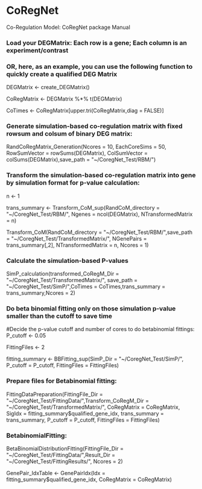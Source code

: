 # CoRegNet
 Co-Regulation Model: CoRegNet package Manual

### Load your DEGMatrix: Each row is a gene; Each column is an experiment/contrast
### OR, here, as an example, you can use the following function to quickly create a qualified DEG Matrix
DEGMatrix <- create_DEGMatrix()

CoRegMatrix <- DEGMatrix %*% t(DEGMatrix)

CoTimes <- CoRegMatrix[upper.tri(CoRegMatrix,diag = FALSE)]


### Generate simulation-based co-regulation matrix with fixed rowsum and colsum of binary DEG matrix:
RandCoRegMatrix_Generation(Ncores = 10, EachCoreSims = 50, RowSumVector = rowSums(DEGMatrix), ColSumVector = colSums(DEGMatrix),save_path = "~/CoregNet_Test/RBM/")

### Transform the simulation-based co-regulation matrix into gene by simulation format for p-value calculation:
n <- 1

trans_summary <- Transform_CoM_sup(RandCoM_directory = "~/CoregNet_Test/RBM/", Ngenes = ncol(DEGMatrix), NTransformedMatrix = n)

Transform_CoM(RandCoM_directory = "\~/CoregNet_Test/RBM/",save_path = "~/CoregNet_Test/TransformedMatrix/", NGenePairs = trans_summary[,2], NTransformedMatrix = n, Ncores = 1)

### Calculate the simulation-based P-values
SimP_calculation(transformed_CoRegM_Dir = "\~/CoregNet_Test/TransformedMatrix/", save_path = "~/CoregNet_Test/SimP/",CoTimes = CoTimes,trans_summary = trans_summary,Ncores = 2)

### Do beta binomial fitting only on those simulation p-value smaller than the cutoff to save time
#Decide the p-value cutoff and number of cores to do betabinomial fittings:
P_cutoff <- 0.05

FittingFiles <- 2

fitting_summary <- BBFitting_sup(SimP_Dir = "~/CoregNet_Test/SimP/", P_cutoff = P_cutoff, FittingFiles = FittingFiles)

### Prepare files for Betabinomial fitting:
FittingDataPreparation(FittingFile_Dir = "\~/CoregNet_Test/FittingData/",Transform_CoRegM_Dir = "~/CoregNet_Test/TransformedMatrix/",
                       CoRegMatrix = CoRegMatrix, SigIdx = fitting_summary$qualified_gene_idx,
                       trans_summary = trans_summary, P_cutoff = P_cutoff, FittingFiles = FittingFiles)

### BetabinomialFitting:
BetaBinomialDistributionFitting(FittingFile_Dir = "\~/CoregNet_Test/FittingData/",Result_Dir = "~/CoregNet_Test/FittingResults/", Ncores = 2)

GenePair_IdxTable <- GenePairIdx(Idx = fitting_summary$qualified_gene_idx, CoRegMatrix = CoRegMatrix)
